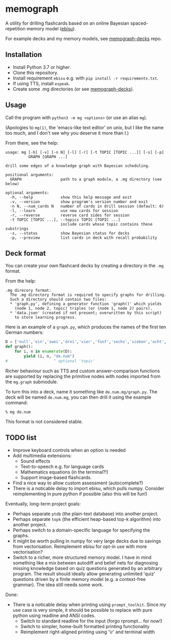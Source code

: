 # memograph

A utility for drilling flashcards based on an online Bayesian
spaced-repetition memory model ([ebisu](https://github.com/fasiha/ebisu)).

For example decks and my memory models, see
[memograph-decks](https://github.com/matomatical/memograph-decks) repo.

## Installation

* Install Python 3.7 or higher.
* Clone this repository.
* Install requirement `ebisu` e.g. with `pip install -r requirements.txt`.
* If using TTS, install `espeak`.
* Create some .mg directories
  (or see [memograph-decks](https://github.com/matomatical/memograph-decks)).

## Usage

Call the program with `python3 -m mg <options>` (or use an alias `mg`).

(Apologies to `mg(1)`, the 'emacs-like text editor' on unix, but I like the
name too much, and I don't see why you deserve it more than I.)

From there, see the help:

```
usage: mg [-h] [-v] [-n N] [-l] [-r] [-t TOPIC [TOPIC ...]] [-s] [-p]
          GRAPH [GRAPH ...]

drill some edges of a knowledge graph with Bayesian scheduling.

positional arguments:
  GRAPH                 path to a graph module, a .mg directory (see below)

optional arguments:
  -h, --help            show this help message and exit
  -v, --version         show program's version number and exit
  -n N, --num_cards N   number of cards in drill session (default: 6)
  -l, --learn           use new cards for session
  -r, --reverse         reverse card sides for session
  -t TOPIC [TOPIC ...], --topics TOPIC [TOPIC ...]
                        include cards whose topic contains these substrings
  -s, --status          show Bayesian status for decks
  -p, --preview         list cards in deck with recall probability
```

## Deck format

You can create your own flashcard decks by creating a directory in the
`.mg` format.

From the help:

```
.mg direcory format:
  The .mg directory format is required to specify graphs for drilling.
  Such a directory should contain two files:
  * 'graph.py', defining a generator function 'graph()' which yields
    (node 1, node 2, topic) triples (or (node 1, node 2) pairs).
  * 'data.json' (created if not present; overwritten by this script)
    to store learning progress.
```

Here is an example of a `graph.py`, which produces the names of the first
ten German numbers:

```python
D = ['null','ein','zwei','drei','vier','fünf','sechs','sieben','acht','neun']
def graph():
    for i, n in enumerate(D):
        yield (i, n, "de.num")
#                    ^ optional 'topic'
```

Richer behaviour such as TTS and custom answer-comparison functions are
supported by replacing the primitive nodes with nodes imported from
the `mg.graph` submodule.

To turn this into a deck, name it something like `de.num.mg/graph.py`.
The deck will be named `de.num.mg`, you can then drill it using the
example command:

```
% mg de.num
```

This format is not considered stable.

## TODO list

* Improve keyboard controls when an option is needed
* Add multimedia extensions:
  * Sound effects
  * Text-to-speech e.g. for language cards
  * Mathematics equations (in the terminal?!)
  * Support image-based flashcards.
* Find a nice way to allow custom assessment (autocomplete?)
* There is a noticable delay to import ebisu, which pulls numpy.
  Consider reimplementing in pure python if possible (also this will be fun!)

Eventually, long-term project goals:
* Perhaps separate `ptdb` (the plain-text database) into another project.
* Perhaps separate `topk` (the efficient heap-based top-k algorithm) into
  another project.
* Perhaps switch to a domain-specific language for specifying the graphs.
* It might be worth pulling in numpy for very large decks due to savings from
  vectorisation. Reimplement ebisu for opt-in use with more vectorisation?
* Switch to a richer, more structured memory model. I have in mind something
  like a mix between autodiff and belief nets for diagnosing missing knowledge
  based on quiz questions generated by an arbitrary program.
  The result should ideally allow generating unlimited 'quiz' questions driven
  by a finite memory model (e.g. a context-free grammar).
  The idea still needs some work.

Done:
* There is a noticable delay when printing using `prompt_toolkit`. Since my
  use case is very simple, it should be possible to replace with pure python
  using readline and ANSI codes.
  * Switch to standard readline for the input (forgo rprompt... for now!)
  * Switch to simpler, home-built formatted printing functionality
  * Reimplement right-aligned printing using '\r' and terminal width
